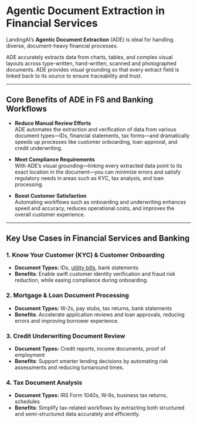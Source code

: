 # Agentic Document Extraction in Financial Services

LandingAI’s **Agentic Document Extraction** (ADE) is ideal for handling diverse, document-heavy financial processes. 

ADE accurately extracts data from charts, tables, and complex visual layouts across type-written, hand-written, scanned and photographed documents. ADE provides visual grounding so that every extract field is linked back to its source to ensure traceability and trust.

---

##  Core Benefits of ADE in FS and Banking  Workflows

- **Reduce Manual Review Efforts**  
  ADE automates the extraction and verification of data from various document types—IDs, financial statements, tax forms—and dramatically speeds up processes like customer onboarding, loan approval, and credit underwriting. 

- **Meet Compliance Requirements**  
  With ADE’s visual grounding—linking every extracted data point to its exact location in the document—you can minimize errors and satisfy regulatory needs in areas such as KYC, tax analysis, and loan processing. 

- **Boost Customer Satisfaction**  
  Automating workflows such as onboarding and underwriting enhances speed and accuracy, reduces operational costs, and improves the overall customer experience. 

---

##  Key Use Cases in Financial Services and Banking

### 1. Know Your Customer (KYC) & Customer Onboarding  
- **Document Types:** IDs, [utility bills](https://github.com/landing-ai/ade-helper-scripts/tree/main/Industry_Use_Cases/Financial%20Services/Utility_Bills), bank statements  
- **Benefits**: Enable swift customer identity verification and fraud risk reduction, while easing compliance during onboarding.

### 2. Mortgage & Loan Document Processing  
- **Document Types:** W‑2s, pay stubs, tax returns, bank statements  
- **Benefits**: Accelerate application reviews and loan approvals, reducing errors and improving borrower experience. 

### 3. Credit Underwriting Document Review  
- **Document Types:** Credit reports, income documents, proof of employment  
- **Benefits**: Support smarter lending decisions by automating risk assessments and reducing turnaround times.

### 4. Tax Document Analysis  
- **Document Types:** IRS Form 1040s, W‑9s, business tax returns, schedules  
- **Benefits**: Simplify tax-related workflows by extracting both structured and semi-structured data accurately and efficiently. 

